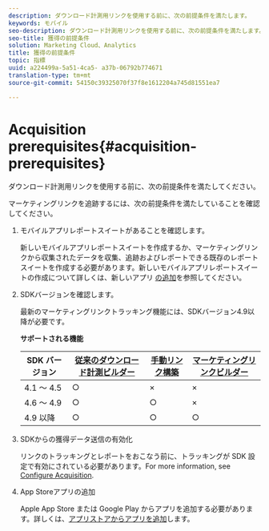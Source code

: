 ```yaml
---
description: ダウンロード計測用リンクを使用する前に、次の前提条件を満たします。
keywords: モバイル
seo-description: ダウンロード計測用リンクを使用する前に、次の前提条件を満たします。
seo-title: 獲得の前提条件
solution: Marketing Cloud、Analytics
title: 獲得の前提条件
topic: 指標
uuid: a224499a-5a51-4ca5- a37b-06792b774671
translation-type: tm+mt
source-git-commit: 54150c39325070f37f8e1612204a745d81551ea7

---
```



# Acquisition prerequisites{#acquisition-prerequisites}

ダウンロード計測用リンクを使用する前に、次の前提条件を満たしてください。

マーケティングリンクを追跡するには、次の前提条件を満たしていることを確認してください。

1. モバイルアプリレポートスイートがあることを確認します。

   新しいモバイルアプリレポートスイートを作成するか、マーケティングリンクから収集されたデータを収集、追跡およびレポートできる既存のレポートスイートを作成する必要があります。新しいモバイルアプリレポートスイートの作成について詳しくは、新しいアプリ [の追加](/help/using/manage-apps/t-new-app.md)を参照してください。

1. SDKバージョンを確認します。

   最新のマーケティングリンクトラッキング機能には、SDKバージョン4.9以降が必要です。

   **サポートされる機能**

   | SDK バージョン | [従来のダウンロード計測ビルダー](/help/using/acquisition-main/c-marketing-links-builder/t-create-edit-adobe-links/c-use-legacy-acquisition-links/c-use-legacy-acquisition-links.md) | [手動リンク構築](/help/using/acquisition-main/c-marketing-links-builder/acquisition-link-manual.md) | [マーケティングリンクビルダー](/help/using/acquisition-main/c-marketing-links-builder/c-marketing-links-builder.md) |
   |--- |--- |--- |--- |
   | 4.1 ～ 4.5 | ○ | × | × |
   | 4.6 ～ 4.9 | ○ | ○ | × |
   | 4.9 以降 | ○ | ○ | ○ |

1. SDKからの獲得データ送信の有効化

   リンクのトラッキングとレポートをおこなう前に、トラッキングが SDK 設定で有効にされている必要があります。For more information, see [Configure Acquisition](/help/using/acquisition-main/t-enable-acquisition.md).

1. App Storeアプリの追加

   Apple App Store または Google Play からアプリを追加する必要があります。詳しくは、[アプリストアからアプリを追加](/help/using/manage-apps/c-app-store/t-app-store-app.md)します。
